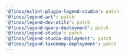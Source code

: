 ```yaml
---
'@finos/eslint-plugin-legend-studio': patch
'@finos/legend-art': patch
'@finos/legend-dev-utils': patch
'@finos/legend-query-deployment': patch
'@finos/legend-studio': patch
'@finos/legend-studio-deployment': patch
'@finos/legend-taxonomy-deployment': patch
---
```

